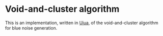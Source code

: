 # Void-and-cluster algorithm
This is an implementation, written in [Uiua](https://uiua.org/), of the void-and-cluster algorithm for blue noise generation. 